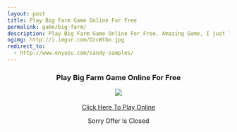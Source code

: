 ```yaml
---
layout: post
title: Play Big Farm Game Online For Free
permalink: game/big-farm/
description: Play Big Farm Game Online For Free. Amazing Game, I just love it.
ogimg: http://i.imgur.com/OzcWtbo.jpg
redirect_to:
  - http://www.enyusu.com/candy-samples/
---
```

<div class="jumbotron">
 <center><h3>Play Big Farm Game Online For Free</h3>
  <a href="http://mmtrkpy.com/mt/y2542374b4v233t224q2u234/">
<img src="http://i.imgur.com/OzcWtbo.jpg">
</a> <br/><br/>
 <a class="btn btn-primary btn-lg" href="Soory" role="button"> Click Here To Play Online</a>
<p> Sorry Offer Is Closed </p>
  </center>
</div>


